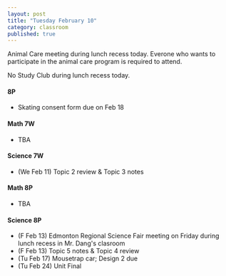 ```yaml
---
layout: post
title: "Tuesday February 10"
category: classroom
published: true
---
```


<div class="alert alert-danger" role="alert">
<p>Animal Care meeting during lunch recess today. Everone who wants to participate in the animal care program is required to attend. </p>

<p>No Study Club during lunch recess today. </p>
</div>

#### 8P
* Skating consent form due on Feb 18

#### Math 7W
* TBA

#### Science 7W
* (We Feb 11) Topic 2 review & Topic 3 notes

#### Math 8P
* TBA

#### Science 8P
* (F Feb 13) Edmonton Regional Science Fair meeting on Friday during lunch recess in Mr. Dang's clasroom
* (F Feb 13) Topic 5 notes & Topic 4 review
* (Tu Feb 17) Mousetrap car; Design 2 due
* (Tu Feb 24) Unit Final
